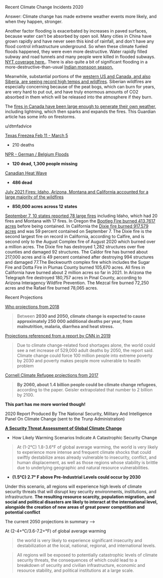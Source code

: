 Recent Climate Change Incidents 2020

Answer: Climate change has made extreme weather events more likely, and when they happen, stronger.

Another factor flooding is exacerbated by increases in paved surfaces, because water can't be absorbed by open soil. Many cities in China have grown rapidly and have never seen this kind of rainfall, and don't have any flood control infrastructure underground. So when these climate fueled floods happened, they were even more destructive. Water rapidly filled subway and road tunnels and many people were killed in flooded subways. [NYT coverage here.](https://www.nytimes.com/2021/07/26/world/asia/china-climate-change.html?action=click&module=Top%20Stories&pgtype=Homepage). There is also quite a bit of significant flooding in a more-destructive-than-usual [Indian monsoon season.](https://www.nytimes.com/2021/07/26/world/asia/india-landslides-floods.html?action=click&module=Top%20Stories&pgtype=Homepage)

Meanwhile, substantial portions of the [western US and Canada, and also Siberia, are seeing record high temps and wildfires](https://www.themoscowtimes.com/2021/01/27/peat-fires-smolder-in-siberia-despite-bone-chilling-temperatures-a72747). Siberian wildfires are especially concerning because of the peat bogs, which can burn for years, are very hard to put out, and have truly enormous amounts of CO2 absorbed in them which will be released into the atmosphere if they burn.

The [fires in Canada have been large enough to generate their own weather,](https://www.theguardian.com/world/2021/jul/23/us-wildfires-weather-systems-fire-tornado-haze-clouds) including lightning, which then sparks and expands the fires. This Guardian article has some info on firestorms.

u/dtmfadvice

[Texas Freezea Feb 11 - March 5](https://nyti.ms/3BRDjUW)

- 210 deaths

[NPR - German / Belgium Floods](https://www.npr.org/sections/pictureshow/2021/07/16/1016796637/germany-belgium-flooding-deaths-climate-change)

- **120 dead, 1,300 people missing**

[Canadian Heat Wave](https://www.bbc.com/news/world-us-canada-57668738)

- **486 dead**


[July 2021 Fires: Idaho, Arizona, Montana and California accounted for a large majority of the wildfires](https://www.nbcnews.com/news/us-news/firefighters-make-progress-2-large-wildfires-california-oregon-n1273783)

- **850,000 acres across 12 states**

[September 7, 10 states reported 78 large fires]() including Idaho, which had 20 fires and Montana with 17 fires. In Oregon the [Bootleg Fire burned 413,7617 acres](https://inciweb.nwcg.gov/incident/7609/) before being contained. In California the [Dixie fire burned 917,579 acres](https://www.msn.com/en-us/weather/topstories/dixie-fire-burns-more-than-917k-acres-59-containment/ar-AAO9SME) and was 59 percent contained on September 7. The Dixie fire is the second largest fire on record in California, according to Calfire, and is second only to the August Complex fire of August 2020 which burned over a million acres. The Dixie fire has destroyed 1,282 structures over five counties and damaged 92 structures. The Caldor fire has burned about 217,000 acres and is 49 percent contained after destroying 994 structures and damaged 77.The Beckwourth complex fire which includes the Sugar Fire and Dotta Fire in Plumas County burned 105,670 acres. All fires in California have burned about 2 million acres so far in 2021. In Arizona the Telegraph fire destroyed 180,757 acres in Pinal County, according to Arizona Interagency Wildfire Prevention. The Mezcal fire burned 72,250 acres and the Rafael fire burned 78,065 acres.

Recent Projections

[Who projections from 2018](https://www.who.int/en/news-room/fact-sheets/detail/climate-change-and-health)

>Between **2030 and 2050, climate change is expected to cause approximately 250 000 additional deaths per year, from malnutrition, malaria, diarrhea and heat stress.**

[Projections referenced from a report by CNN in 2019](https://www.cnn.com/2019/01/16/health/climate-change-health-emergency-study/index.html)

>Due to climate change-related food shortages alone, the world could see a net increase of 529,000 adult deaths by 2050, the report said. Climate change could force 100 million people into extreme poverty by 2030 and poverty makes people more vulnerable to health problem

[Cornell Climate Refugee projections from 2017](https://news.cornell.edu/stories/2017/06/rising-seas-could-result-2-billion-refugees-2100)

>**By 2060, about 1.4 billion people could be climate change refugees**, according to the paper. Geisler extrapolated that number to 2 billion by 2100.

**This part has me more worried though!**

2020 Report Produced By The National Security, Military And Intelligence Panel On Climate Change (sent to the Trunp Administration)

[**A Security Threat Assessment of Global Climate Change**](https://climateandsecurity.org/wp-content/uploads/2020/03/a-security-threat-assessment-of-climate-change.pdf)

- How Likely Warming Scenarios Indicate A Catastrophic Security Change

>At (1-2°C) 1.8-3.6°F of global average warming, the world is very likely to experience more intense and frequent climate shocks that could swiftly destabilize areas already vulnerable to insecurity, conflict, and human displacement, as well as those regions whose stability is brittle due to underlying geographic and natural resource vulnerabilities.

- **(1.5°C) 2.7° F above Pre-Industrial Levels could occur by 2030**

Under this scenario, all regions will experience high levels of climate security threats that will disrupt key security environments, institutions, and infrastructure. **The resulting resource scarcity, population migration, and social and political disasters are likely to interact at the international level, alongside the creation of new areas of great power competition and potential conflict**

The current 2050 projections in summary --> 

At (2-4+°C/3.6-7.2+°F) of global average warming

>the world is very likely to experience significant insecurity and destabilization at the local, national, regional, and international levels.

>All regions will be exposed to potentially catastrophic levels of climate security threats, the 
consequences of which could lead to a breakdown of security and civilian infrastructure, economic and 
resource stability, and political institutions at a large scale.
